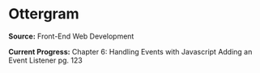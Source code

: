 # Ottergram
**Source:** Front-End Web Development

**Current Progress:**
Chapter 6: Handling Events with Javascript
Adding an Event Listener
pg. 123
